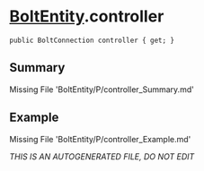 # [BoltEntity](Types/BoltEntity.md).controller
`public BoltConnection controller { get; }`
## Summary
Missing File 'BoltEntity/P/controller_Summary.md'
## Example
Missing File 'BoltEntity/P/controller_Example.md'

*THIS IS AN AUTOGENERATED FILE, DO NOT EDIT*
